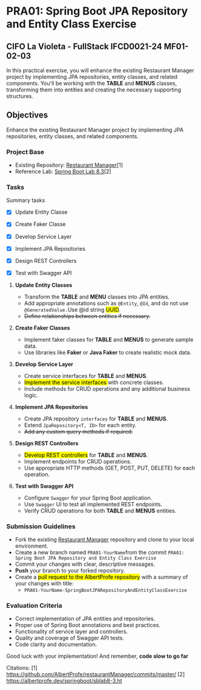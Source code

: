 # PRA01: Spring Boot JPA Repository and Entity Class Exercise

## CIFO La Violeta - FullStack IFCD0021-24 MF01-02-03

In this practical exercise, you will enhance the existing Restaurant Manager project by implementing JPA repositories, entity classes, and related components. You'll be working with the **TABLE** and **MENUS** classes, transforming them into entities and creating the necessary supporting structures.

## Objectives

Enhance the existing Restaurant Manager project by implementing JPA repositories, entity classes, and related components.

### Project Base

- Existing Repository: [Restaurant Manager](https://github.com/AlbertProfe/restaurantManager/commits/master/)[1]
- Reference Lab: [Spring Boot Lab 8.3](https://albertprofe.dev/springboot/sblab8-3.html)[2]

### Tasks

Summary tasks

- [x] Update Entity Classe
- [x] Create Faker Classe
- [x] Develop Service Layer
- [x] Implement JPA Repositories
- [x] Design REST Controllers
- [x] Test with Swagger API



1. **Update Entity Classes**
   
   - Transform the **TABLE** and **MENU** classes into JPA entities.
   - Add appropriate annotations such as `@Entity`, `@Id`, and do not use `@GeneratedValue.`Use @id string <mark>UUID</mark>.
   - ~~Define relationships between entities if necessary.~~

2. **Create Faker Classes**
   
   - Implement faker classes for **TABLE** and **MENUS** to generate sample data.
   - Use libraries like **Faker** or **Java Faker** to create realistic mock data.

3. **Develop Service Layer**
   
   - Create service interfaces for **TABLE** and **MENUS**.
   - <mark>Implement the service interfaces </mark>with concrete classes.
   - Include methods for CRUD operations and any additional business logic.

4. **Implement JPA Repositories**
   
   - Create JPA repository `interfaces` for **TABLE** and **MENUS**.
   - Extend `JpaRepository<T, ID>` for each entity.
   - ~~Add any custom query methods if required.~~

5. **Design REST Controllers**
   
   - <mark>Develop REST controllers</mark> for **TABLE** and **MENUS**.
   - Implement endpoints for CRUD operations.
   - Use appropriate HTTP methods (GET, POST, PUT, DELETE) for each operation.

6. **Test with Swagger API**
   
   - Configure `Swagger` for your Spring Boot application.
   - Use `Swagger` UI to test all implemented REST endpoints.
   - Verify CRUD operations for both **TABLE** and **MENUS** entities.

### Submission Guidelines

- Fork the existing [Restaurant Manager](https://github.com/AlbertProfe/restaurantManager/commits/master/) repository and clone to your local environment.
- Create a new branch named `PRA01-YourName`from the commit `PRA01: Spring Boot JPA Repository and Entity Class Exercise`
- Commit your changes with clear, descriptive messages.
- **Push** your branch to your forked repository.
- Create a <mark>pull request to the AlbertProfe repository</mark> with a summary of your changes with title: 
  - `PRA01-YourName-SpringBootJPARepositoryAndEntityClassExercise`

### Evaluation Criteria

- Correct implementation of JPA entities and repositories.
- Proper use of Spring Boot annotations and best practices.
- Functionality of service layer and controllers.
- Quality and coverage of Swagger API tests.
- Code clarity and documentation.

Good luck with your implementation! And remember, **code slow to go far**

Citations:
[1] https://github.com/AlbertProfe/restaurantManager/commits/master/
[2] https://albertprofe.dev/springboot/sblab8-3.ht
